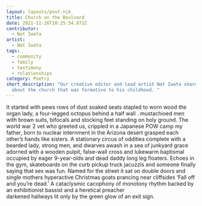 ```yaml
---
layout: layouts/post.njk
title: Church on the Boulvard
date: 2021-11-26T18:25:54.871Z
contributor:
  - Nat Iwata
artist:
  - Nat Iwata
tags:
  - community
  - family
  - testimony
  - relationships
category: Poetry
short_description: "Our creative editor and lead artist Nat Iwata shares a poem
  about the church that was formative to his childhood. "
---
```

It started with pews
rows of dust soaked seats stapled to worn wood
the organ lady, a four-legged octopus behind a half wall.
mustachioed men with brown suits, bifocals and stocking feet
standing on holy ground.
The world war 2 vet who greeted us, 
crippled in a Japanese POW camp 
my father, born to nuclear internment in the Arizona desert
grasped each other’s hands like sisters.
A stationary circus of oddities 
complete with a bearded lady, strong men, and dwarves
awash in a sea of junkyard grace
adorned with a wooden pulpit, false-wall cross 
and lukewarm baptismal 
occupied by eager 9-year-olds
and dead daddy long leg floaters.
Echoes in the gym, skateboards on the curb
pickup truck jacuzzis and someone finally saying
that sex was fun.
Named for the street it sat on
double doors and single mothers
hyperactive Christmas goats prancing near cliffsides
‘Fall off and you’re dead.’
A cataclysmic cacophony of monotony
rhythm backed by an exhibitionist bassist
and a heretical preacher  
darkened hallways lit only by the green glow
of an exit sign.
